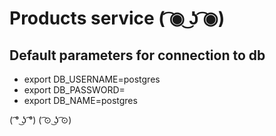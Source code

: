 # Products service ( ͡◉ ͜ʖ ͡◉)

## Default parameters for connection to db
- export DB_USERNAME=postgres
- export DB_PASSWORD=
- export DB_NAME=postgres

( ͡° ͜ʖ ͡°)
( ͡⊙ ͜ʖ ͡⊙)
